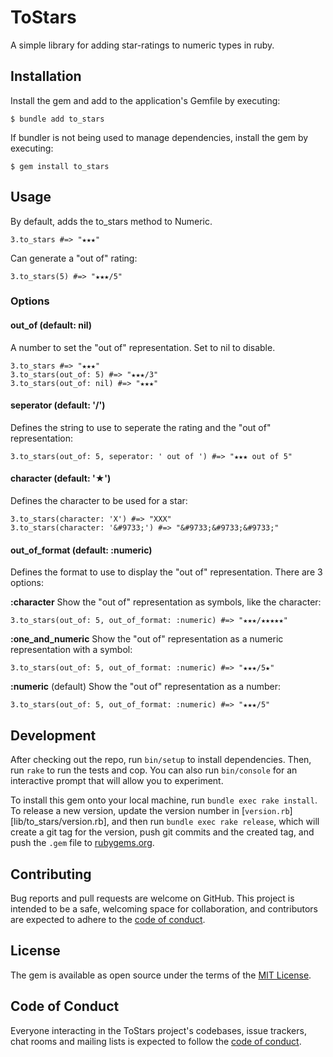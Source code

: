 # ToStars

A simple library for adding star-ratings to numeric types in ruby.

## Installation

Install the gem and add to the application's Gemfile by executing:

    $ bundle add to_stars

If bundler is not being used to manage dependencies, install the gem by executing:

    $ gem install to_stars

## Usage

By default, adds the to_stars method to Numeric.

```
3.to_stars #=> "★★★"
```

Can generate a "out of" rating:

```
3.to_stars(5) #=> "★★★/5"
```

### Options

#### out_of (default: nil)

A number to set the "out of" representation. Set to nil to disable.

```
3.to_stars #=> "★★★"
3.to_stars(out_of: 5) #=> "★★★/3"
3.to_stars(out_of: nil) #=> "★★★"
```

#### seperator (default: '/')

Defines the string to use to seperate the rating and the "out of" representation:

```
3.to_stars(out_of: 5, seperator: ' out of ') #=> "★★★ out of 5"
```

#### character (default: '★')

Defines the character to be used for a star:

```
3.to_stars(character: 'X') #=> "XXX"
3.to_stars(character: '&#9733;') #=> "&#9733;&#9733;&#9733;"
```

#### out_of_format (default: :numeric)

Defines the format to use to display the "out of" representation. There are 3 options:


**:character**
Show the "out of" representation as symbols, like the character:

```
3.to_stars(out_of: 5, out_of_format: :numeric) #=> "★★★/★★★★★"
```

**:one_and_numeric**
Show the "out of" representation as a numeric representation with a symbol:

```
3.to_stars(out_of: 5, out_of_format: :numeric) #=> "★★★/5★"
```

**:numeric** (default)
Show the "out of" representation as a number:

```
3.to_stars(out_of: 5, out_of_format: :numeric) #=> "★★★/5"
```

## Development

After checking out the repo, run `bin/setup` to install dependencies. Then, run `rake` to run the tests and cop. You can also run `bin/console` for an interactive prompt that will allow you to experiment.

To install this gem onto your local machine, run `bundle exec rake install`. To release a new version, update the version number in [`version.rb`][lib/to_stars/version.rb], and then run `bundle exec rake release`, which will create a git tag for the version, push git commits and the created tag, and push the `.gem` file to [rubygems.org](https://rubygems.org).

## Contributing

Bug reports and pull requests are welcome on GitHub. This project is intended to be a safe, welcoming space for collaboration, and contributors are expected to adhere to the [code of conduct](CODE_OF_CONDUCT.md).

## License

The gem is available as open source under the terms of the [MIT License](https://opensource.org/licenses/MIT).

## Code of Conduct

Everyone interacting in the ToStars project's codebases, issue trackers, chat rooms and mailing lists is expected to follow the [code of conduct](CODE_OF_CONDUCT.md).
